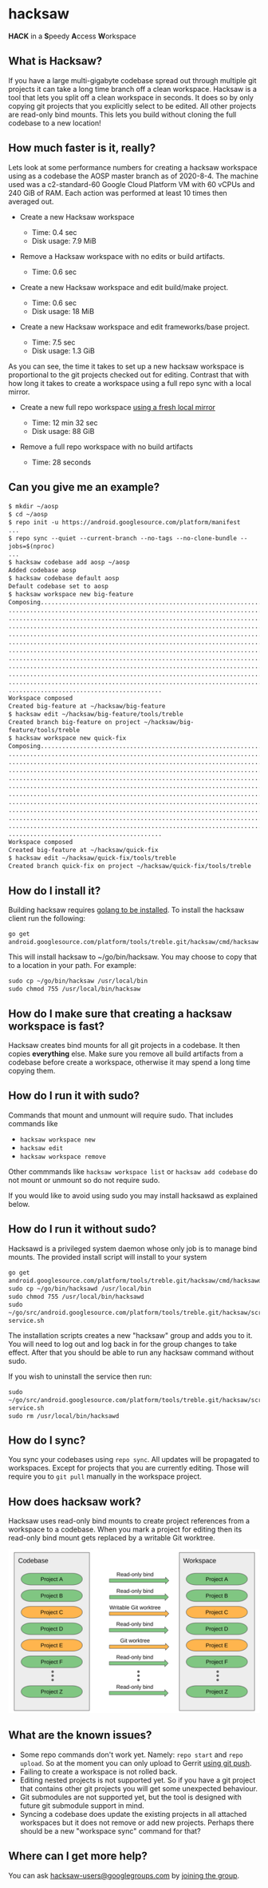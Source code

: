 # hacksaw

**HACK** in a **S**peedy **A**ccess **W**orkspace

## What is Hacksaw?

If you have a large multi-gigabyte codebase spread out through multiple git projects it can take a long time branch off a clean workspace. Hacksaw is a tool that
lets you split off a clean workspace in seconds. It does so by only copying git projects that you
explicitly select to be edited. All other projects are read-only bind mounts. This lets you build without cloning the full codebase to a new location!

## How much faster is it, really?

Lets look at some performance numbers for creating a hacksaw workspace using as a codebase the AOSP master branch as of 2020-8-4. The machine used was a c2-standard-60 Google Cloud Platform VM with 60 vCPUs and 240 GiB of RAM. Each action was performed at least 10 times then averaged out.

* Create a new Hacksaw workspace
  + Time: 0.4 sec
  + Disk usage: 7.9 MiB

* Remove a Hacksaw workspace with no edits or build artifacts.
  + Time: 0.6 sec

* Create a new Hacksaw workspace and edit build/make project.
  + Time: 0.6 sec
  + Disk usage: 18 MiB

* Create a new Hacksaw workspace and edit frameworks/base project.
  + Time: 7.5 sec
  + Disk usage: 1.3 GiB

As you can see, the time it takes to set up a new hacksaw workspace is proportional to
the git projects checked out for editing. Contrast that with how long it takes
to create a workspace using a full repo sync with a local
mirror.

* Create a new full repo workspace [using a fresh local mirror](https://source.android.com/setup/build/downloading#using-a-local-mirror)
  + Time: 12 min 32 sec
  + Disk usage: 88 GiB

* Remove a full repo workspace with no build artifacts
  + Time: 28 seconds

## Can you give me an example?

```
$ mkdir ~/aosp
$ cd ~/aosp
$ repo init -u https://android.googlesource.com/platform/manifest
...
$ repo sync --quiet --current-branch --no-tags --no-clone-bundle --jobs=$(nproc)
...
$ hacksaw codebase add aosp ~/aosp
Added codebase aosp
$ hacksaw codebase default aosp
Default codebase set to aosp
$ hacksaw workspace new big-feature
Composing.................................................................
..........................................................................
..........................................................................
..........................................................................
..........................................................................
..........................................................................
..........................................................................
..........................................................................
..........................................................................
..........................................................................
..........................................................................
...........................................
Workspace composed
Created big-feature at ~/hacksaw/big-feature
$ hacksaw edit ~/hacksaw/big-feature/tools/treble
Created branch big-feature on project ~/hacksaw/big-feature/tools/treble
$ hacksaw workspace new quick-fix
Composing.................................................................
..........................................................................
..........................................................................
..........................................................................
..........................................................................
..........................................................................
..........................................................................
..........................................................................
..........................................................................
..........................................................................
..........................................................................
...........................................
Workspace composed
Created big-feature at ~/hacksaw/quick-fix
$ hacksaw edit ~/hacksaw/quick-fix/tools/treble
Created branch quick-fix on project ~/hacksaw/quick-fix/tools/treble
```

## How do I install it?

Building hacksaw requires [golang to be installed](https://golang.org/doc/install).
To install the hacksaw client run the following:

```
go get android.googlesource.com/platform/tools/treble.git/hacksaw/cmd/hacksaw
```

This will install hacksaw to ~/go/bin/hacksaw. You may choose to copy that
to a location in your path. For example:

```
sudo cp ~/go/bin/hacksaw /usr/local/bin
sudo chmod 755 /usr/local/bin/hacksaw
```

## How do I make sure that creating a hacksaw workspace is fast?

Hacksaw creates bind mounts for all git projects in a codebase. It then
copies **everything** else. Make sure you remove all build artifacts from a
codebase before create a workspace, otherwise it may spend a long time copying
them.

## How do I run it with sudo?

Commands that mount and unmount will require sudo. That includes commands like

* `hacksaw workspace new`
* `hacksaw edit`
* `hacksaw workspace remove`

Other commmands like `hacksaw workspace list` or `hacksaw add codebase` do not
mount or unmount so do not require sudo.

If you would like to avoid using sudo you may install hacksawd as explained below.

## How do I run it without sudo?

Hacksawd is a privileged system daemon whose only job is to manage bind mounts.
The provided install script will install to your system

```
go get android.googlesource.com/platform/tools/treble.git/hacksaw/cmd/hacksawd
sudo cp ~/go/bin/hacksawd /usr/local/bin
sudo chmod 755 /usr/local/bin/hacksawd
sudo ~/go/src/android.googlesource.com/platform/tools/treble.git/hacksaw/scripts/install-service.sh
```

The installation scripts creates a new "hacksaw" group and adds you to it. You
will need to log out and log back in for the group changes to take effect. After that you should be able to run any hacksaw command without sudo.

If you wish to uninstall the service then run:

```
sudo ~/go/src/android.googlesource.com/platform/tools/treble.git/hacksaw/scripts/uninstall-service.sh
sudo rm /usr/local/bin/hacksawd
```
## How do I sync?

You sync your codebases using `repo sync`. All updates will be propagated to workspaces.
Except for projects that you are currently editing. Those will require you to `git pull`
manually in the workspace project.

## How does hacksaw work?

Hacksaw uses read-only bind mounts to create project references from
a workspace to a codebase. When you mark a project for editing then
its read-only bind mount gets replaced by a writable Git worktree.

![Workspace diagram](images/workspace-diagram.png)


## What are the known issues?

* Some repo commands don't work yet. Namely: `repo start` and `repo upload`.
  So at the moment you can only upload to Gerrit [using git
  push](https://gerrit-review.googlesource.com/Documentation/user-upload.html#_git_push).
* Failing to create a workspace is not rolled back.
* Editing nested projects is not supported yet. So if you have a git project
  that contains other git projects you will get some unexpected behaviour.
* Git submodules are not supported yet, but the tool is designed with
  future git submodule support in mind.
* Syncing a codebase does update the existing projects in all attached
  workspaces but it does not remove or add new projects. Perhaps there
  should be a new "workspace sync" command for that?

## Where can I get more help?

You can ask hacksaw-users@googlegroups.com by [joining the group](https://groups.google.com/forum/#!forum/hacksaw-users).